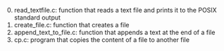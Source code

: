 0. read_textfile.c: function that reads a text file and prints it to the POSIX standard output
1. create_file.c: function that creates a file
2. append_text_to_file.c: function that appends a text at the end of a file
3. cp.c: program that copies the content of a file to another file
